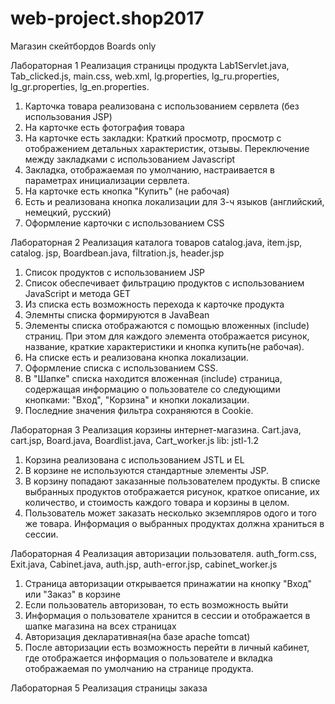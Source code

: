 # web-project.shop2017
Магазин скейтбордов Boards only

Лабораторная 1
Реализация страницы продукта
Lab1Servlet.java, Tab_clicked.js, main.css, web.xml, lg.properties, lg_ru.properties, lg_gr.properties, lg_en.properties.
1. Карточка товара реализована с использованием сервлета (без использования JSP)
2. На карточке есть фотография товара
3. На карточке есть закладки: Краткий просмотр, просмотр с отображением детальных характеристик, отзывы. Переключение между закладками с использованием Javascript
4. Закладка, отображаемая по умолчанию, настраивается в параметрах инициализации сервлета.
5. На карточке есть кнопка "Купить" (не рабочая)
6. Есть и реализована кнопка локализации для 3-ч языков (английский, немецкий, русский)
7. Оформление карточки с использованием CSS

Лабораторная 2
Реализация каталога товаров
catalog.java, item.jsp, catalog. jsp, Boardbean.java, filtration.js, header.jsp
1. Список продуктов с использованием JSP
2. Список обеспечивает фильтрацию продуктов с использованием JavaScript и метода GET
3. Из списка есть возможность перехода к карточке продукта
4. Элемнты списка формируются в JavaBean
5. Элементы списка отображаются с помощью вложенных (include) страниц. При этом для каждого элемента отображается рисунок, название, краткие характеристики и кнопка купить(не рабочая).
6. На списке есть и реализована кнопка локализации.
7. Оформление списка с использованием CSS.
8. В "Шапке" списка находится вложенная (include) страница, содержащая информацию о пользователе со следующими кнопками: "Вход", "Корзина" и кнопки локализации.
9. Последние значения фильтра сохраняются в Cookie.

Лабораторная 3
Реализация корзины интернет-магазина.
Cart.java, cart.jsp, Board.java, Boardlist.java, Cart_worker.js
lib: jstl-1.2
1. Корзина реализована с использованием JSTL и EL
2. В корзине не используются стандартные элементы JSP.
3. В корзину попадают заказанные пользователем продукты. В списке выбранных продуктов отображается рисунок, краткое описание, их количество, и стоимость каждого товара и корзины в целом.
4. Пользователь может заказать несколько экземпляров одого и того же товара. Информация о выбранных продуктах должна храниться в сессии.

Лабораторная 4
Реализация авторизации пользователя.
auth_form.css, Exit.java, Cabinet.java, auth.jsp, auth-error.jsp, cabinet_worker.js
1. Страница авторизации открывается принажатии на кнопку "Вход" или "Заказ" в корзине
2. Если пользователь авторизован, то есть возможность выйти
3. Информация о пользователе хранится в сессии и отображается в шапке магазина на всех страницах
4. Авторизация декларативная(на базе apache tomcat)
5. После авторизации есть возможность перейти в личный кабинет, где отображается информация о пользователе и вкладка отображаемая по умолчанию на странице продукта.

Лабораторная 5
Реализация страницы заказа


